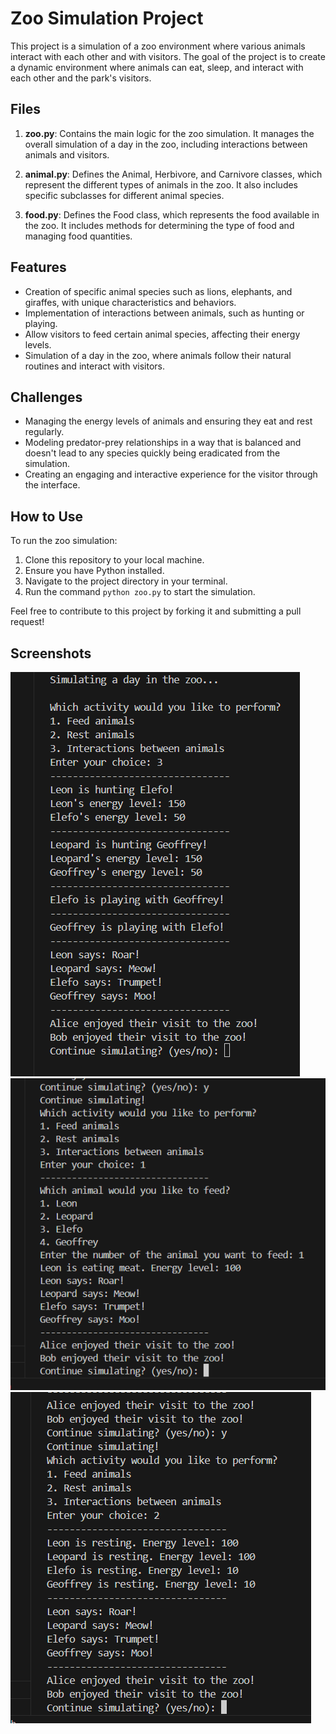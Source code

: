 # Zoo Simulation Project

This project is a simulation of a zoo environment where various animals interact with each other and with visitors. The goal of the project is to create a dynamic environment where animals can eat, 
sleep, and interact with each other and the park's visitors.

## Files

1. **zoo.py**: Contains the main logic for the zoo simulation. It manages the overall simulation of a day in the zoo, including interactions between animals and visitors.

2. **animal.py**: Defines the Animal, Herbivore, and Carnivore classes, which represent the different types of animals in the zoo. It also includes specific subclasses for different animal species.

3. **food.py**: Defines the Food class, which represents the food available in the zoo. It includes methods for determining the type of food and managing food quantities.

## Features
- Creation of specific animal species such as lions, elephants, and giraffes, with unique characteristics and behaviors.
- Implementation of interactions between animals, such as hunting or playing.
- Allow visitors to feed certain animal species, affecting their energy levels.
- Simulation of a day in the zoo, where animals follow their natural routines and interact with visitors.

## Challenges
- Managing the energy levels of animals and ensuring they eat and rest regularly.
- Modeling predator-prey relationships in a way that is balanced and doesn't lead to any species quickly being eradicated from the simulation.
- Creating an engaging and interactive experience for the visitor through the interface.

## How to Use
To run the zoo simulation:

1. Clone this repository to your local machine.
2. Ensure you have Python installed.
3. Navigate to the project directory in your terminal.
4. Run the command `python zoo.py` to start the simulation.

Feel free to contribute to this project by forking it and submitting a pull request!

## Screenshots
![Screenshot 1](https://github.com/Olcaytp/Python-zooProject/blob/main/assets/1.png)
![Screenshot 2](https://github.com/Olcaytp/Python-zooProject/blob/main/assets/2.png)
![Screenshot 3](https://github.com/Olcaytp/Python-zooProject/blob/main/assets/3.png)
